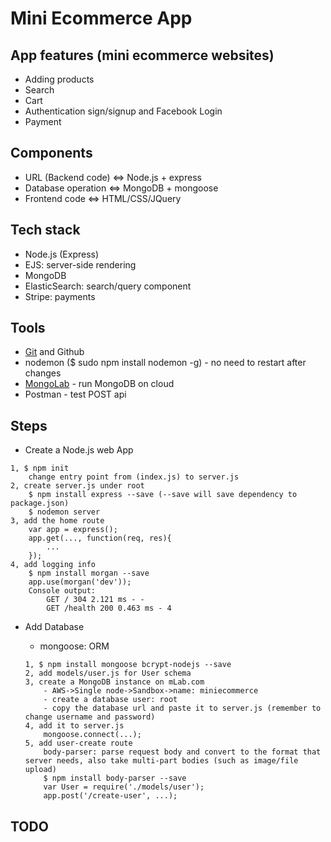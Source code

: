 # Mini Ecommerce App

## App features (mini ecommerce websites)
* Adding products
* Search
* Cart
* Authentication sign/signup and Facebook Login
* Payment

## Components
* URL (Backend code) <=> Node.js + express
* Database operation <=> MongoDB + mongoose
* Frontend code <=> HTML/CSS/JQuery

## Tech stack
* Node.js (Express)
* EJS: server-side rendering
* MongoDB
* ElasticSearch: search/query component
* Stripe: payments

## Tools
* [Git](https://git-scm.com/download/mac) and Github
* nodemon ($ sudo npm install nodemon -g) - no need to restart after changes
* [MongoLab](https://mlab.com/) - run MongoDB on cloud
* Postman - test POST api

## Steps
* Create a Node.js web App

```
1, $ npm init
    change entry point from (index.js) to server.js
2, create server.js under root
    $ npm install express --save (--save will save dependency to package.json)
    $ nodemon server
3, add the home route
    var app = express();
    app.get(..., function(req, res){
        ...
    });
4, add logging info
    $ npm install morgan --save
    app.use(morgan('dev'));
    Console output:
        GET / 304 2.121 ms - -
        GET /health 200 0.463 ms - 4
```

* Add Database
    * mongoose: ORM

    ```
    1, $ npm install mongoose bcrypt-nodejs --save
    2, add models/user.js for User schema
    3, create a MongoDB instance on mLab.com
        - AWS->Single node->Sandbox->name: miniecommerce
        - create a database user: root
        - copy the database url and paste it to server.js (remember to change username and password)
    4, add it to server.js
        mongoose.connect(...);
    5, add user-create route
        body-parser: parse request body and convert to the format that server needs, also take multi-part bodies (such as image/file upload)
        $ npm install body-parser --save
        var User = require('./models/user');
        app.post('/create-user', ...);
    ```

## TODO
